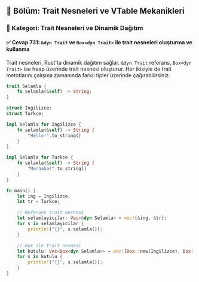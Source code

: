 ## 📘 Bölüm: Trait Nesneleri ve VTable Mekanikleri  
### 🔹 Kategori: Trait Nesneleri ve Dinamik Dağıtım  
#### ✅ Cevap 731: `&dyn Trait` ve `Box<dyn Trait>` ile trait nesneleri oluşturma ve kullanma

Trait nesneleri, Rust'ta dinamik dağıtım sağlar. `&dyn Trait` referans, `Box<dyn Trait>` ise heap üzerinde trait nesnesi oluşturur. Her ikisiyle de trait metotlarını çalışma zamanında farklı tipler üzerinde çağırabilirsiniz.

```rust
trait Selamla {
    fn selamla(&self) -> String;
}

struct Ingilizce;
struct Turkce;

impl Selamla for Ingilizce {
    fn selamla(&self) -> String {
        "Hello!".to_string()
    }
}

impl Selamla for Turkce {
    fn selamla(&self) -> String {
        "Merhaba!".to_string()
    }
}

fn main() {
    let ing = Ingilizce;
    let tr = Turkce;

    // Referans trait nesnesi
    let selamlayicilar: Vec<&dyn Selamla> = vec![&ing, &tr];
    for s in selamlayicilar {
        println!("{}", s.selamla());
    }

    // Box ile trait nesnesi
    let kutulu: Vec<Box<dyn Selamla>> = vec![Box::new(Ingilizce), Box::new(Turkce)];
    for s in kutulu {
        println!("{}", s.selamla());
    }
}
```

